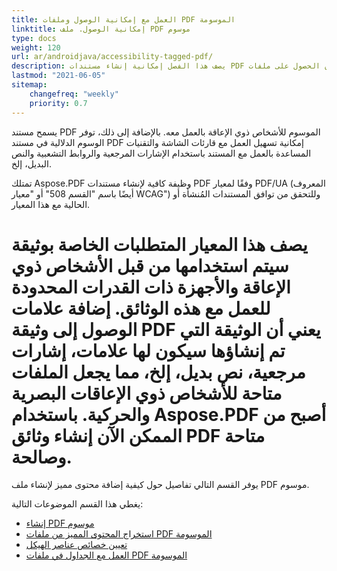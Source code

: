 ```yaml
---
title: العمل مع إمكانية الوصول وملفات PDF الموسومة
linktitle: إمكانية الوصول. ملف PDF موسوم
type: docs
weight: 120
url: ar/androidjava/accessibility-tagged-pdf/
description: يصف هذا الفصل إمكانية إنشاء مستندات PDF موسومة. تتيح هذه الميزة إضافة وسوم إلى المستندات الهيكلية. تعرف على المزيد حول طرق الحصول على ملفات PDF ميسورة التكلفة.
lastmod: "2021-06-05"
sitemap:
    changefreq: "weekly"
    priority: 0.7
---
```


يسمح مستند PDF الموسوم للأشخاص ذوي الإعاقة بالعمل معه. بالإضافة إلى ذلك، توفر الوسوم الدلالية في مستند PDF إمكانية تسهيل العمل مع قارئات الشاشة والتقنيات المساعدة بالعمل مع المستند باستخدام الإشارات المرجعية والروابط التشعبية والنص البديل، إلخ.

تمتلك Aspose.PDF وظيفة كافية لإنشاء مستندات PDF وفقًا لمعيار PDF/UA (المعروف أيضًا باسم "القسم 508" أو "معيار WCAG") وللتحقق من توافق المستندات المُنشأة أو الحالية مع هذا المعيار.
 # يصف هذا المعيار المتطلبات الخاصة بوثيقة سيتم استخدامها من قبل الأشخاص ذوي الإعاقة والأجهزة ذات القدرات المحدودة للعمل مع هذه الوثائق. إضافة علامات الوصول إلى وثيقة PDF يعني أن الوثيقة التي تم إنشاؤها سيكون لها علامات، إشارات مرجعية، نص بديل، إلخ، مما يجعل الملفات متاحة للأشخاص ذوي الإعاقات البصرية والحركية. باستخدام Aspose.PDF أصبح من الممكن الآن إنشاء وثائق PDF متاحة وصالحة.

يوفر القسم التالي تفاصيل حول كيفية إضافة محتوى مميز لإنشاء ملف PDF موسوم.

يغطي هذا القسم الموضوعات التالية:

- [إنشاء PDF موسوم](/pdf/andriodjava/create-tagged-pdf-documents/)
- [استخراج المحتوى المميز من ملفات PDF الموسومة](/pdf/androidjava/extract-tagged-content-from-tagged-pdfs/)
- [تعيين خصائص عناصر الهيكل](/pdf/androidjava/set-tagged-pdfs-element-properties/)
- [العمل مع الجداول في ملفات PDF الموسومة](/pdf/androidjava/working-with-table-in-tagged-pdfs/)